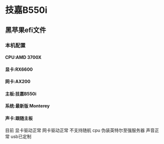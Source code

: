 # 技嘉B550i
## 黑苹果efi文件
### 本机配置
#### CPU:AMD 3700X
#### 显卡:RX6600
#### 网卡:AX200
#### 主板:技嘉B550i
#### 系统:最新版 Monterey
#### 声卡:跟随主板
目前 
显卡驱动正常 
网卡驱动正常 不支持随航
cpu 伪装英特尔至强服务器
声音正常
usb已定制
